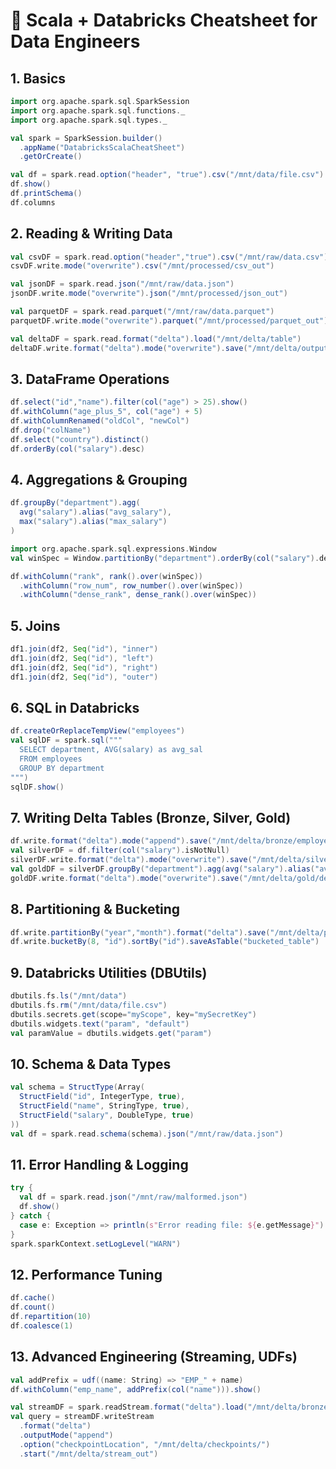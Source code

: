 # 🚀 Scala + Databricks Cheatsheet for Data Engineers

## 1. Basics
```scala
import org.apache.spark.sql.SparkSession
import org.apache.spark.sql.functions._
import org.apache.spark.sql.types._

val spark = SparkSession.builder()
  .appName("DatabricksScalaCheatSheet")
  .getOrCreate()

val df = spark.read.option("header", "true").csv("/mnt/data/file.csv")
df.show()
df.printSchema()
df.columns
```

## 2. Reading & Writing Data
```scala
val csvDF = spark.read.option("header","true").csv("/mnt/raw/data.csv")
csvDF.write.mode("overwrite").csv("/mnt/processed/csv_out")

val jsonDF = spark.read.json("/mnt/raw/data.json")
jsonDF.write.mode("overwrite").json("/mnt/processed/json_out")

val parquetDF = spark.read.parquet("/mnt/raw/data.parquet")
parquetDF.write.mode("overwrite").parquet("/mnt/processed/parquet_out")

val deltaDF = spark.read.format("delta").load("/mnt/delta/table")
deltaDF.write.format("delta").mode("overwrite").save("/mnt/delta/output")
```

## 3. DataFrame Operations
```scala
df.select("id","name").filter(col("age") > 25).show()
df.withColumn("age_plus_5", col("age") + 5)
df.withColumnRenamed("oldCol", "newCol")
df.drop("colName")
df.select("country").distinct()
df.orderBy(col("salary").desc)
```

## 4. Aggregations & Grouping
```scala
df.groupBy("department").agg(
  avg("salary").alias("avg_salary"),
  max("salary").alias("max_salary")
)

import org.apache.spark.sql.expressions.Window
val winSpec = Window.partitionBy("department").orderBy(col("salary").desc)

df.withColumn("rank", rank().over(winSpec))
  .withColumn("row_num", row_number().over(winSpec))
  .withColumn("dense_rank", dense_rank().over(winSpec))
```

## 5. Joins
```scala
df1.join(df2, Seq("id"), "inner")
df1.join(df2, Seq("id"), "left")
df1.join(df2, Seq("id"), "right")
df1.join(df2, Seq("id"), "outer")
```

## 6. SQL in Databricks
```scala
df.createOrReplaceTempView("employees")
val sqlDF = spark.sql("""
  SELECT department, AVG(salary) as avg_sal
  FROM employees
  GROUP BY department
""")
sqlDF.show()
```

## 7. Writing Delta Tables (Bronze, Silver, Gold)
```scala
df.write.format("delta").mode("append").save("/mnt/delta/bronze/employees")
val silverDF = df.filter(col("salary").isNotNull)
silverDF.write.format("delta").mode("overwrite").save("/mnt/delta/silver/employees")
val goldDF = silverDF.groupBy("department").agg(avg("salary").alias("avg_salary"))
goldDF.write.format("delta").mode("overwrite").save("/mnt/delta/gold/department_salary")
```

## 8. Partitioning & Bucketing
```scala
df.write.partitionBy("year","month").format("delta").save("/mnt/delta/partitioned")
df.write.bucketBy(8, "id").sortBy("id").saveAsTable("bucketed_table")
```

## 9. Databricks Utilities (DBUtils)
```scala
dbutils.fs.ls("/mnt/data")
dbutils.fs.rm("/mnt/data/file.csv")
dbutils.secrets.get(scope="myScope", key="mySecretKey")
dbutils.widgets.text("param", "default")
val paramValue = dbutils.widgets.get("param")
```

## 10. Schema & Data Types
```scala
val schema = StructType(Array(
  StructField("id", IntegerType, true),
  StructField("name", StringType, true),
  StructField("salary", DoubleType, true)
))
val df = spark.read.schema(schema).json("/mnt/raw/data.json")
```

## 11. Error Handling & Logging
```scala
try {
  val df = spark.read.json("/mnt/raw/malformed.json")
  df.show()
} catch {
  case e: Exception => println(s"Error reading file: ${e.getMessage}")
}
spark.sparkContext.setLogLevel("WARN")
```

## 12. Performance Tuning
```scala
df.cache()
df.count()
df.repartition(10)
df.coalesce(1)
```

## 13. Advanced Engineering (Streaming, UDFs)
```scala
val addPrefix = udf((name: String) => "EMP_" + name)
df.withColumn("emp_name", addPrefix(col("name"))).show()

val streamDF = spark.readStream.format("delta").load("/mnt/delta/bronze")
val query = streamDF.writeStream
  .format("delta")
  .outputMode("append")
  .option("checkpointLocation", "/mnt/delta/checkpoints/")
  .start("/mnt/delta/stream_out")
```
